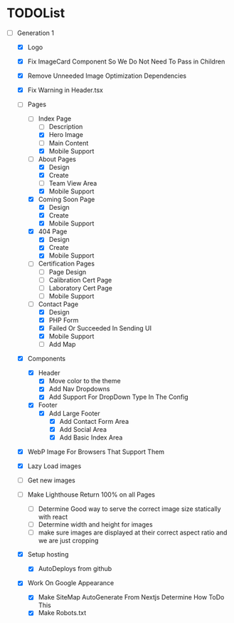 # TODOList

- [ ] Generation 1

  - [x] Logo
  - [x] Fix ImageCard Component So We Do Not Need To Pass in Children
  - [x] Remove Unneeded Image Optimization Dependencies
  - [x] Fix Warning in Header.tsx
  - [ ] Pages
    - [ ] Index Page
      - [ ] Description
      - [x] Hero Image
      - [ ] Main Content
      - [x] Mobile Support
    - [ ] About Pages
      - [x] Design
      - [x] Create
      - [ ] Team View Area
      - [x] Mobile Support
    - [x] Coming Soon Page
      - [x] Design
      - [x] Create
      - [x] Mobile Support
    - [x] 404 Page
      - [x] Design
      - [x] Create
      - [x] Mobile Support
    - [ ] Certification Pages
      - [ ] Page Design
      - [ ] Calibration Cert Page
      - [ ] Laboratory Cert Page
      - [ ] Mobile Support
    - [ ] Contact Page
      - [x] Design
      - [x] PHP Form
      - [x] Failed Or Succeeded In Sending UI
      - [x] Mobile Support
      - [ ] Add Map
  - [x] Components
    - [x] Header
      - [x] Move color to the theme
      - [x] Add Nav Dropdowns
      - [x] Add Support For DropDown Type In The Config
    - [x] Footer
      - [x] Add Large Footer
        - [x] Add Contact Form Area
        - [x] Add Social Area
        - [x] Add Basic Index Area
  - [x] WebP Image For Browsers That Support Them
  - [x] Lazy Load images

  - [ ] Get new images
  - [ ] Make Lighthouse Return 100% on all Pages
    - [ ] Determine Good way to serve the correct image size statically with react
    - [ ] Determine width and height for images
    - [ ] make sure images are displayed at their correct aspect ratio and we are just cropping
  - [x] Setup hosting
    - [x] AutoDeploys from github
  - [x] Work On Google Appearance
    - [x] Make SiteMap AutoGenerate From Nextjs Determine How ToDo This
    - [x] Make Robots.txt
